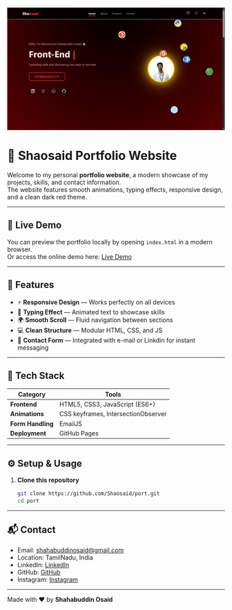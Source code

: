 ![Portfolio Screenshot](cp.png)

# 🌌 Shaosaid Portfolio Website

Welcome to my personal **portfolio website**, a modern showcase of my projects, skills, and contact information.  
The website features smooth animations, typing effects, responsive design, and a clean dark red theme.

---

## 🔗 Live Demo
You can preview the portfolio locally by opening `index.html` in a modern browser.  
Or access the online demo here: [Live Demo](https://shaosaidport.netlify.app/)

---

## 🚀 Features

- ⚡ **Responsive Design** — Works perfectly on all devices  
- 🎨 **Typing Effect** — Animated text to showcase skills  
- 🌍 **Smooth Scroll** — Fluid navigation between sections  
- 💻 **Clean Structure** — Modular HTML, CSS, and JS  
- 📧 **Contact Form** — Integrated with e-mail or Linkdin for instant messaging  

---

## 🧠 Tech Stack

| Category | Tools |
|-----------|--------|
| **Frontend** | HTML5, CSS3, JavaScript (ES6+) |
| **Animations** | CSS keyframes, IntersectionObserver |
| **Form Handling** | EmailJS |
| **Deployment** | GitHub Pages |

---

## ⚙️ Setup & Usage

1. **Clone this repository**
   ```bash
   git clone https://github.com/Shaosaid/port.git
   cd port
   
---

## 📬 Contact

- Email: shahabuddinosaid@gmail.com   
- Location: TamilNadu, India  
- LinkedIn: [LinkedIn](www.linkedin.com/in/mohammed-shahabuddin-osaid)  
- GitHub: [GitHub](https://github.com/Shaosaid)  
- Instagram: [Instagram](https://www.instagram.com/sha.osaid_22)

---

Made with ❤️ by **Shahabuddin Osaid**
